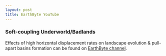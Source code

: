 ```yaml
---
layout: post
title: EarthByte YouTube
---
```


### Soft-coupling Underworld/Badlands

Effects of high horizontal displacement rates on landscape evolution & pull-apart basins formation can be found on [EarthByte channel](https://www.youtube.com/channel/UCa41IQEhmmuXmz9J6iMfsnA).
